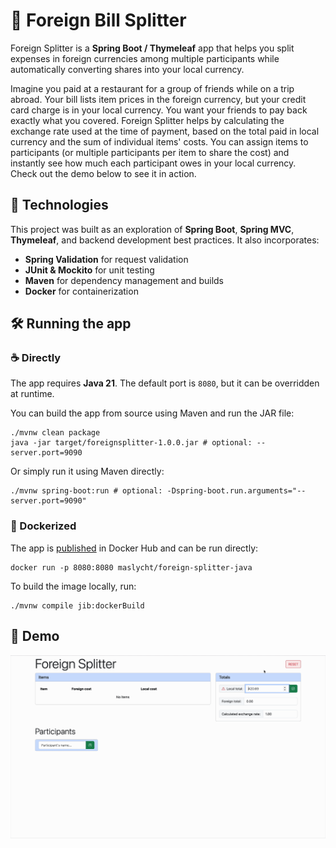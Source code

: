# 🧮 Foreign Bill Splitter


Foreign Splitter is a **Spring Boot / Thymeleaf** app that helps you split expenses in foreign currencies among multiple
participants while automatically converting shares into your local currency.

Imagine you paid at a restaurant for a group of friends while on a trip abroad. Your bill lists item prices in the 
foreign currency, but your credit card charge is in your local currency. You want your friends to pay back exactly what 
you covered. Foreign Splitter helps by calculating the exchange rate used at the time of payment, based on the total 
paid in local currency and the sum of individual items' costs. You can assign items to participants (or multiple 
participants per item to share the cost) and instantly see how much each participant owes in your local currency.  
Check out the demo below to see it in action.

## 🚀 Technologies

This project was built as an exploration of **Spring Boot**, **Spring MVC**, **Thymeleaf**, and backend development best
practices. It also incorporates:

- **Spring Validation** for request validation  
- **JUnit & Mockito** for unit testing  
- **Maven** for dependency management and builds  
- **Docker** for containerization

## 🛠 Running the app

### ☕️ Directly

The app requires **Java 21**. The default port is `8080`, but it can be overridden at runtime.

You can build the app from source using Maven and run the JAR file:

```shell
./mvnw clean package
java -jar target/foreignsplitter-1.0.0.jar # optional: --server.port=9090
```

Or simply run it using Maven directly:

```shell
./mvnw spring-boot:run # optional: -Dspring-boot.run.arguments="--server.port=9090"
```

### 🐳 Dockerized

The app is [published](https://hub.docker.com/r/maslycht/foreign-splitter-java) in Docker Hub and can be run directly:

```shell
docker run -p 8080:8080 maslycht/foreign-splitter-java
```

To build the image locally, run:

```shell
./mvnw compile jib:dockerBuild
```

## 🎥 Demo

![Demo](assets/foreign-splitter-demo.gif)
